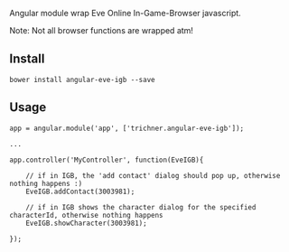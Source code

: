 Angular module wrap Eve Online In-Game-Browser javascript.

Note: Not all browser functions are wrapped atm!

## Install

```
bower install angular-eve-igb --save
```

## Usage

```
app = angular.module('app', ['trichner.angular-eve-igb']);

...

app.controller('MyController', function(EveIGB){

	// if in IGB, the 'add contact' dialog should pop up, otherwise nothing happens :)
    EveIGB.addContact(3003981);

    // if in IGB shows the character dialog for the specified characterId, otherwise nothing happens
    EveIGB.showCharacter(3003981);

});
```

